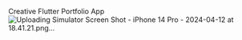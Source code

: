  Creative Flutter Portfolio App
 ![Uploading Simulator Screen Shot - iPhone 14 Pro - 2024-04-12 at 18.41.21.png…]()
